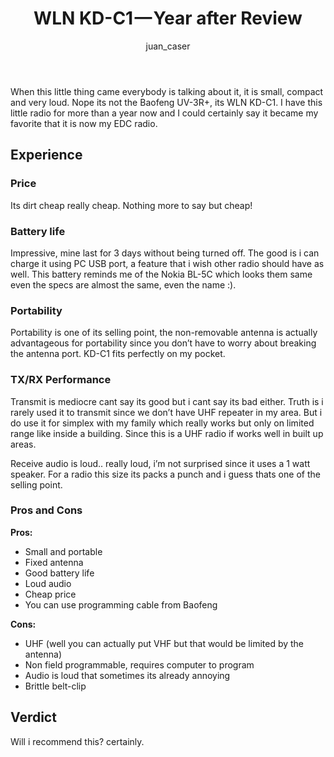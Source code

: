﻿---
layout: post
author: juan_caser
title: "WLN KD-C1 — Year after Review"
thumbnail: "https://cdn-images-1.medium.com/max/800/1*hELxrCuo8VE8CoA4zoVa5w.png"
categories: [Reviews]
excerpt_separator: <!--more-->
---
When this little thing came everybody is talking about it, it is small, compact and very loud. Nope its not the Baofeng UV-3R+, its WLN KD-C1. I have this little radio for more than a year now and I could certainly say it became my favorite that it is now my EDC radio.<!--more-->

## Experience
### Price

Its dirt cheap really cheap. Nothing more to say but cheap!

### Battery life

Impressive, mine last for 3 days without being turned off. The good is i can charge it using PC USB port, a feature that i wish other radio should have as well.
This battery reminds me of the Nokia BL-5C which looks them same even the specs are almost the same, even the name :).

### Portability

Portability is one of its selling point, the non-removable antenna is actually advantageous for portability since you don’t have to worry about breaking the antenna port. KD-C1 fits perfectly on my pocket.

### TX/RX Performance

Transmit is mediocre cant say its good but i cant say its bad either. Truth is i rarely used it to transmit since we don’t have UHF repeater in my area. But i do use it for simplex with my family which really works but only on limited range like inside a building. Since this is a UHF radio if works well in built up areas.

Receive audio is loud.. really loud, i’m not surprised since it uses a 1 watt speaker. For a radio this size its packs a punch and i guess thats one of the selling point.

### Pros and Cons

**Pros:** 
* Small and portable
* Fixed antenna
* Good battery life
* Loud audio
* Cheap price
* You can use programming cable from Baofeng

**Cons:**
* UHF (well you can actually put VHF but that would be limited by the antenna)
* Non field programmable, requires computer to program
* Audio is loud that sometimes its already annoying
* Brittle belt-clip

## Verdict

Will i recommend this? certainly.